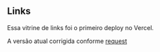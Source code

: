 ## Links

Essa vitrine de links foi o primeiro deploy no Vercel.

A versão atual corrigida conforme [request](https://github.com/Lukinh4Z/Links/pull/2)
